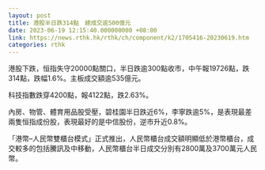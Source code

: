 ```yaml
---
layout: post
title: 港股半日跌314點　總成交逾500億元
date: 2023-06-19 12:15:40.000000000 +08:00
link: https://news.rthk.hk/rthk/ch/component/k2/1705416-20230619.htm
categories: rthk
---
```


港股下跌，恒指失守20000點關口，半日跌逾300點收市，中午報19726點，跌314點，跌幅1.6%。主板成交額逾535億元。

科技指數跌穿4200點，報4122點，跌2.63%。

內房、物管、體育用品股受壓，碧桂園半日跌近6%，李寧跌逾5%，是表現最差兩隻恒指成份股，表現最好的是中信股份，逆市升近0.8%。

「港幣–人民幣雙櫃台模式」正式推出，人民幣櫃台成交額明顯低於港幣櫃台，成交較多的包括騰訊及中移動，人民幣櫃台半日成交分別有2800萬及3700萬元人民幣。
